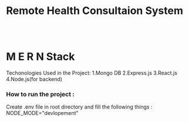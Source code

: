 <h1>Remote Health Consultaion System</h1>
<br>
<br>
<h1>M E R N  Stack</h1>
Techonologies Used in the Project:
1.Mongo DB
2.Express.js
3.React.js
4.Node.js(for backend)

<h3> How to run the project :</h3>
Create .env file in root directory and fill the following things :
NODE_MODE="devlopement"
